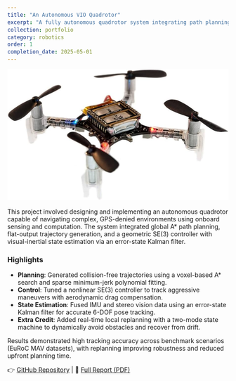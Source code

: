 ```yaml
---
title: "An Autonomous VIO Quadrotor"
excerpt: "A fully autonomous quadrotor system integrating path planning, minimum-jerk trajectory generation, nonlinear control, and visual-inertial state estimation."
collection: portfolio
category: robotics
order: 1
completion_date: 2025-05-01
---
```


 <img src="/images/CrazyFlie20.jpg" alt="Rover 2" class="content-img"/>

This project involved designing and implementing an autonomous quadrotor capable of navigating complex, GPS-denied environments using onboard sensing and computation. The system integrated global A* path planning, flat-output trajectory generation, and a geometric SE(3) controller with visual-inertial state estimation via an error-state Kalman filter.

### Highlights

- **Planning**: Generated collision-free trajectories using a voxel-based A* search and sparse minimum-jerk polynomial fitting.
- **Control**: Tuned a nonlinear SE(3) controller to track aggressive maneuvers with aerodynamic drag compensation.
- **State Estimation**: Fused IMU and stereo vision data using an error-state Kalman filter for accurate 6-DOF pose tracking.
- **Extra Credit**: Added real-time local replanning with a two-mode state machine to dynamically avoid obstacles and recover from drift.

Results demonstrated high tracking accuracy across benchmark scenarios (EuRoC MAV datasets), with replanning improving robustness and reduced upfront planning time.

👉 [GitHub Repository](https://github.com/MiladMesbahi/Quadrotor) | 📄 [Full Report (PDF)](/files/Project_3_Report.pdf)



